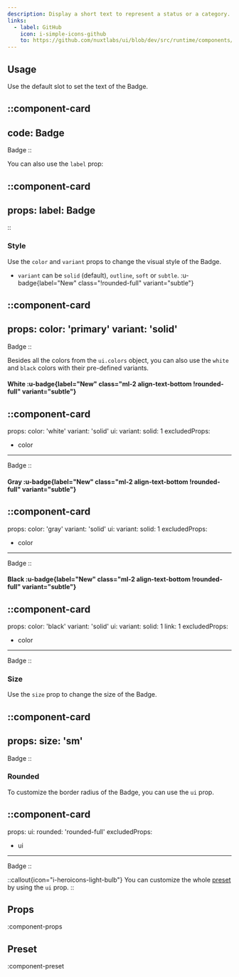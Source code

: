 ```yaml
---
description: Display a short text to represent a status or a category.
links:
  - label: GitHub
    icon: i-simple-icons-github
    to: https://github.com/nuxtlabs/ui/blob/dev/src/runtime/components/elements/Badge.vue
---
```


## Usage

Use the default slot to set the text of the Badge.

::component-card
---
code: Badge
---

Badge
::

You can also use the `label` prop:

::component-card
---
props:
  label: Badge
---
::

### Style

Use the `color` and `variant` props to change the visual style of the Badge.

- `variant` can be `solid` (default), `outline`, `soft` or `subtle`. :u-badge{label="New" class="!rounded-full" variant="subtle"}

::component-card
---
props:
  color: 'primary'
  variant: 'solid'
---

Badge
::

Besides all the colors from the `ui.colors` object, you can also use the `white` and `black` colors with their pre-defined variants.

#### White :u-badge{label="New" class="ml-2 align-text-bottom !rounded-full" variant="subtle"}

::component-card
---
props:
  color: 'white'
  variant: 'solid'
ui:
  variant:
    solid: 1
excludedProps:
  - color
---

Badge
::

#### Gray :u-badge{label="New" class="ml-2 align-text-bottom !rounded-full" variant="subtle"}

::component-card
---
props:
  color: 'gray'
  variant: 'solid'
ui:
  variant:
    solid: 1
excludedProps:
  - color
---

Badge
::

#### Black :u-badge{label="New" class="ml-2 align-text-bottom !rounded-full" variant="subtle"}

::component-card
---
props:
  color: 'black'
  variant: 'solid'
ui:
  variant:
    solid: 1
    link: 1
excludedProps:
  - color
---

Badge
::

### Size

Use the `size` prop to change the size of the Badge.

::component-card
---
props:
  size: 'sm'
---

Badge
::

### Rounded

To customize the border radius of the Badge, you can use the `ui` prop.

::component-card
---
props:
  ui:
    rounded: 'rounded-full'
excludedProps:
  - ui
---

Badge
::

::callout{icon="i-heroicons-light-bulb"}
You can customize the whole [preset](#preset) by using the `ui` prop.
::

## Props

:component-props

## Preset

:component-preset
